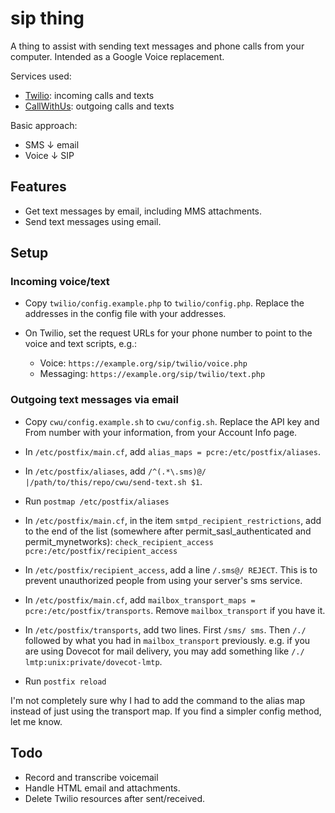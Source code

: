 # sip thing

A thing to assist with sending text messages and phone calls from your computer. Intended as a Google Voice replacement.

Services used:
- [Twilio](https://www.twilio.com/): incoming calls and texts
- [CallWithUs](https://www.callwithus.com/): outgoing calls and texts

Basic approach:
- SMS &darr; email
- Voice &darr; SIP

## Features

- Get text messages by email, including MMS attachments.
- Send text messages using email.

## Setup

### Incoming voice/text

- Copy `twilio/config.example.php` to `twilio/config.php`.
  Replace the addresses in the config file with your addresses.

- On Twilio, set the request URLs for your phone number to point to the voice
  and text scripts, e.g.:

    - Voice: `https://example.org/sip/twilio/voice.php`
    - Messaging: `https://example.org/sip/twilio/text.php`

### Outgoing text messages via email

- Copy `cwu/config.example.sh` to `cwu/config.sh`.
  Replace the API key and From number with your information, from your Account
  Info page.

- In `/etc/postfix/main.cf`, add `alias_maps = pcre:/etc/postfix/aliases`.

- In `/etc/postfix/aliases`, add `/^(.*\.sms)@/ |/path/to/this/repo/cwu/send-text.sh $1`.

- Run `postmap /etc/postfix/aliases`

- In `/etc/postfix/main.cf`, in the item `smtpd_recipient_restrictions`, add to
  the end of the list (somewhere after permit_sasl_authenticated and permit_mynetworks): `check_recipient_access pcre:/etc/postfix/recipient_access`

- In `/etc/postfix/recipient_access`, add a line `/.sms@/ REJECT`. This is to
  prevent unauthorized people from using your server's sms service.

- In `/etc/postfix/main.cf`, add `mailbox_transport_maps =
  pcre:/etc/postfix/transports`. Remove `mailbox_transport` if you have it.

- In `/etc/postfix/transports`, add two lines. First `/sms/ sms`. Then `/./ `
  followed by what you had in `mailbox_transport` previously. e.g. if you are
  using Dovecot for mail delivery, you may add something like `/./ lmtp:unix:private/dovecot-lmtp`.

- Run `postfix reload`

I'm not completely sure why I had to add the command to the alias map instead of
just using the transport map. If you find a simpler config method, let me know.

## Todo

- Record and transcribe voicemail
- Handle HTML email and attachments.
- Delete Twilio resources after sent/received.

